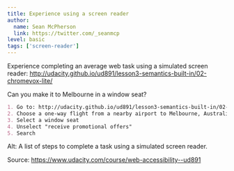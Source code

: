 ```yaml
---
title: Experience using a screen reader
author:
  name: Sean McPherson
  link: https://twitter.com/_seanmcp
level: basic
tags: ['screen-reader']
---
```


Experience completing an average web task using a simulated screen reader: http://udacity.github.io/ud891/lesson3-semantics-built-in/02-chromevox-lite/

Can you make it to Melbourne in a window seat?

```md
1. Go to: http://udacity.github.io/ud891/lesson3-semantics-built-in/02-chromevox-lite/
2. Choose a one-way flight from a nearby airport to Melbourne, Australia
3. Select a window seat
4. Unselect "receive promotional offers"
5. Search
```

Alt: A list of steps to complete a task using a simulated screen reader.

Source: https://www.udacity.com/course/web-accessibility--ud891
